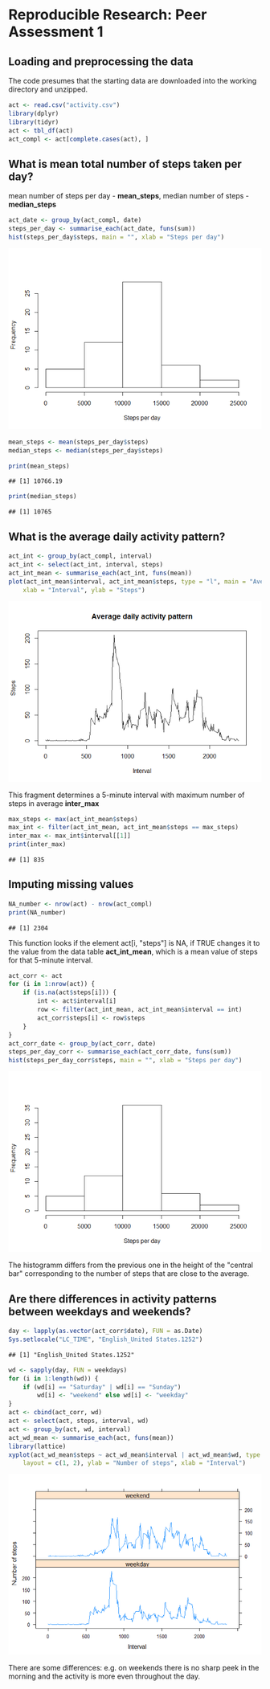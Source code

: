 # Reproducible Research: Peer Assessment 1


## Loading and preprocessing the data

The code presumes that the starting data are downloaded into the working directory and unzipped. 

```r
act <- read.csv("activity.csv")
library(dplyr)
library(tidyr)
act <- tbl_df(act)
act_compl <- act[complete.cases(act), ]
```

## What is mean total number of steps taken per day?

mean number of steps per day - **mean_steps**, median number of steps - **median_steps**

```r
act_date <- group_by(act_compl, date)
steps_per_day <- summarise_each(act_date, funs(sum))
hist(steps_per_day$steps, main = "", xlab = "Steps per day")
```

![](PA1_template_files/figure-html/unnamed-chunk-2-1.png) 

```r
mean_steps <- mean(steps_per_day$steps)
median_steps <- median(steps_per_day$steps)
```

```r
print(mean_steps)
```

```
## [1] 10766.19
```

```r
print(median_steps)
```

```
## [1] 10765
```

## What is the average daily activity pattern?


```r
act_int <- group_by(act_compl, interval)
act_int <- select(act_int, interval, steps)
act_int_mean <- summarise_each(act_int, funs(mean))
plot(act_int_mean$interval, act_int_mean$steps, type = "l", main = "Average daily activity pattern", 
    xlab = "Interval", ylab = "Steps")
```

![](PA1_template_files/figure-html/unnamed-chunk-4-1.png) 

This fragment determines a 5-minute interval with maximum number of steps in average **inter_max**

```r
max_steps <- max(act_int_mean$steps)
max_int <- filter(act_int_mean, act_int_mean$steps == max_steps)
inter_max <- max_int$interval[[1]]
print(inter_max)
```

```
## [1] 835
```

## Imputing missing values


```r
NA_number <- nrow(act) - nrow(act_compl)
print(NA_number)
```

```
## [1] 2304
```
This function looks if the element act[i, "steps"] is NA, if TRUE changes it to the value from the data table **act_int_mean**, which is a mean value of steps for that 5-minute interval.

```r
act_corr <- act
for (i in 1:nrow(act)) {
    if (is.na(act$steps[i])) {
        int <- act$interval[i]
        row <- filter(act_int_mean, act_int_mean$interval == int)
        act_corr$steps[i] <- row$steps
    }
}
act_corr_date <- group_by(act_corr, date)
steps_per_day_corr <- summarise_each(act_corr_date, funs(sum))
hist(steps_per_day_corr$steps, main = "", xlab = "Steps per day")
```

![](PA1_template_files/figure-html/unnamed-chunk-7-1.png) 

The histogramm differs from the previous one in the height of the "central bar" corresponding to the number of steps
that are close to the average.


## Are there differences in activity patterns between weekdays and weekends?


```r
day <- lapply(as.vector(act_corr$date), FUN = as.Date)
Sys.setlocale("LC_TIME", "English_United States.1252")
```

```
## [1] "English_United States.1252"
```

```r
wd <- sapply(day, FUN = weekdays)
for (i in 1:length(wd)) {
    if (wd[i] == "Saturday" | wd[i] == "Sunday") 
        wd[i] <- "weekend" else wd[i] <- "weekday"
}
act <- cbind(act_corr, wd)
act <- select(act, steps, interval, wd)
act <- group_by(act, wd, interval)
act_wd_mean <- summarise_each(act, funs(mean))
library(lattice)
xyplot(act_wd_mean$steps ~ act_wd_mean$interval | act_wd_mean$wd, type = "l", 
    layout = c(1, 2), ylab = "Number of steps", xlab = "Interval")
```

![](PA1_template_files/figure-html/unnamed-chunk-8-1.png) 

There are some differences: e.g. on weekends there is no sharp peek in the morning and the activity is more even throughout the day.
